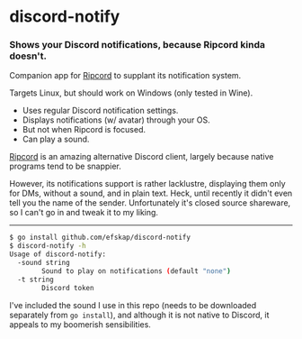 # discord-notify

### Shows your Discord notifications, because Ripcord kinda doesn't.

Companion app for [Ripcord](https://cancel.fm/ripcord/) to supplant its notification system.

Targets Linux, but should work on Windows (only tested in Wine).

* Uses regular Discord notification settings.
* Displays notifications (w/ avatar) through your OS.
* But not when Ripcord is focused.
* Can play a sound.

[Ripcord](https://cancel.fm/ripcord/) is an amazing alternative Discord client, largely because native programs tend to be snappier. 

However, its notifications support is rather lacklustre, displaying them only for DMs, without a sound, and in plain text. Heck, until recently it didn't even tell you the name of the sender. Unfortunately it's closed source shareware, so I can't go in and tweak it to my liking.



---

```sh
$ go install github.com/efskap/discord-notify
$ discord-notify -h
Usage of discord-notify:
  -sound string
        Sound to play on notifications (default "none")
  -t string
        Discord token
```

I've included the sound I use in this repo (needs to be downloaded separately from `go install`), and although it is not native to Discord, it appeals to my boomerish sensibilities. 
